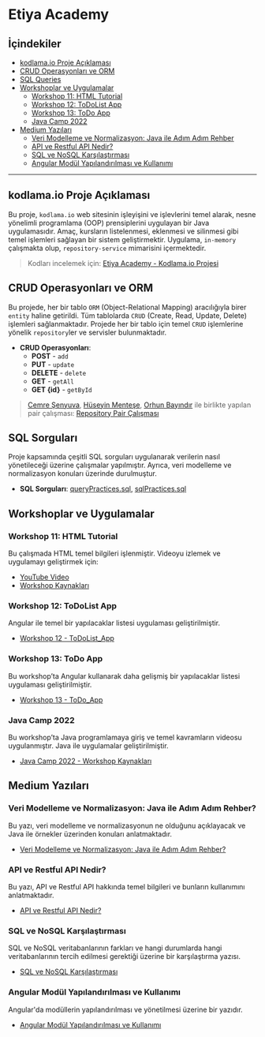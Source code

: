 # Etiya Academy

## İçindekiler

- [kodlama.io Proje Açıklaması](#kodlamaio-proje-açıklaması)
- [CRUD Operasyonları ve ORM](#crud-operasyonları-ve-orm)
- [SQL Queries](#sql-sorguları)
- [Workshoplar ve Uygulamalar](#workshoplar-ve-uygulamalar)
  - [Workshop 11: HTML Tutorial](#workshop-11-html-tutorial)
  - [Workshop 12: ToDoList App](#workshop-12-todolist-app)
  - [Workshop 13: ToDo App](#workshop-13-todo-app)
  - [Java Camp 2022](#java-camp-2022)
- [Medium Yazıları](#medium-yazıları)
  - [Veri Modelleme ve Normalizasyon: Java ile Adım Adım Rehber](#veri-modelleme-ve-normalizasyon-java-ile-adım-adım-rehber)
  - [API ve Restful API Nedir?](#api-ve-restful-api-nedir)
  - [SQL ve NoSQL Karşılaştırması](#sql-ve-nosql-karşılaştırması)
  - [Angular Modül Yapılandırılması ve Kullanımı](#angular-modül-yapılandırılması-ve-kullanımı)

---

## kodlama.io Proje Açıklaması

Bu proje, `kodlama.io` web sitesinin işleyişini ve işlevlerini temel alarak, nesne yönelimli programlama (OOP) prensiplerini uygulayan bir Java uygulamasıdır. Amaç, kursların listelenmesi, eklenmesi ve silinmesi gibi temel işlemleri sağlayan bir sistem geliştirmektir. Uygulama, `in-memory` çalışmakta olup, `repository-service` mimarisini içermektedir.

> Kodları incelemek için: [Etiya Academy - Kodlama.io Projesi](https://github.com/SabaUrgup/EtiyaAcademy/tree/main/Java/workshop/kodlamaio)


## CRUD Operasyonları ve ORM

Bu projede, her bir tablo `ORM` (Object-Relational Mapping) aracılığıyla birer `entity` haline getirildi. Tüm tablolarda `CRUD` (Create, Read, Update, Delete) işlemleri sağlanmaktadır. Projede her bir tablo için temel `CRUD` işlemlerine yönelik `repository`ler ve servisler bulunmaktadır.

- **CRUD Operasyonları**:
  - **POST** - `add`
  - **PUT** - `update`
  - **DELETE** - `delete`
  - **GET** - `getAll`
  - **GET {id}** - `getById`

> [Cemre Şenyuva](https://github.com/cemrecodes), [Hüseyin Menteşe](https://github.com/huseyin20), [Orhun Bayındır](https://github.com/orhunbayindir) ile birlikte yapılan pair çalışması: [Repository Pair Çalışması](https://github.com/orhunbayindir/academy.Pair1)

## SQL Sorguları

Proje kapsamında çeşitli SQL sorguları uygulanarak verilerin nasıl yönetileceği üzerine çalışmalar yapılmıştır. Ayrıca, veri modelleme ve normalizasyon konuları üzerinde durulmuştur.

- **SQL Sorguları**: [queryPractices.sql](https://github.com/SabaUrgup/EtiyaAcademy/blob/main/SQL/queryPractices.sql), [sqlPractices.sql](https://github.com/SabaUrgup/EtiyaAcademy/blob/main/SQL/sqlPractices.sql)

## Workshoplar ve Uygulamalar

### Workshop 11: HTML Tutorial

Bu çalışmada HTML temel bilgileri işlenmiştir. Videoyu izlemek ve uygulamayı geliştirmek için:
- [YouTube Video](https://youtu.be/HD13eq_Pmp8?si=T1Ki_53p4dwWbNx7)
- [Workshop Kaynakları](https://github.com/SabaUrgup/EtiyaAcademy/tree/main/Angular/workshop/HTML_Tutorial)

### Workshop 12: ToDoList App

Angular ile temel bir yapılacaklar listesi uygulaması geliştirilmiştir.
- [Workshop 12 - ToDoList_App](https://github.com/SabaUrgup/EtiyaAcademy/tree/main/Angular/workshop/ToDoList_App)

### Workshop 13: ToDo App

Bu workshop’ta Angular kullanarak daha gelişmiş bir yapılacaklar listesi uygulaması geliştirilmiştir.
- [Workshop 13 - ToDo_App](https://github.com/SabaUrgup/EtiyaAcademy/tree/main/Angular/workshop/ToDo_App)

### Java Camp 2022

Bu workshop’ta Java programlamaya giriş ve temel kavramların videosu uygulanmıştır. Java ile uygulamalar geliştirilmiştir.
- [Java Camp 2022 - Workshop Kaynakları](https://github.com/SabaUrgup/EtiyaAcademy/tree/main/Java/workshop/JavaCamp2022)

## Medium Yazıları

### Veri Modelleme ve Normalizasyon: Java ile Adım Adım Rehber?

Bu yazı, veri modelleme ve normalizasyonun ne olduğunu açıklayacak ve Java ile örnekler üzerinden konuları anlatmaktadır.

- [Veri Modelleme ve Normalizasyon: Java ile Adım Adım Rehber?](https://medium.com/@sabaurgup/veri-modelleme-ve-normalizasyon-java-ile-ad%C4%B1m-ad%C4%B1m-rehber-94c087352995)

### API ve Restful API Nedir?

Bu yazı, API ve Restful API hakkında temel bilgileri ve bunların kullanımını anlatmaktadır.

- [API ve Restful API Nedir?](https://medium.com/@sabaurgup/api-nedir-81f9035e9497)

### SQL ve NoSQL Karşılaştırması

SQL ve NoSQL veritabanlarının farkları ve hangi durumlarda hangi veritabanlarının tercih edilmesi gerektiği üzerine bir karşılaştırma yazısı.

- [SQL ve NoSQL Karşılaştırması](https://medium.com/@sabaurgup/sql-vs-nosqlde-denormalizasyon-kar%C5%9F%C4%B1la%C5%9Ft%C4%B1rmas%C4%B1-66ce5659d82f)

### Angular Modül Yapılandırılması ve Kullanımı

Angular'da modüllerin yapılandırılması ve yönetilmesi üzerine bir yazıdır.

- [Angular Modül Yapılandırılması ve Kullanımı](https://medium.com/@sabaurgup/angular-modül-yapılandırılması-ve-kullanımı-dad2e408a06e)
